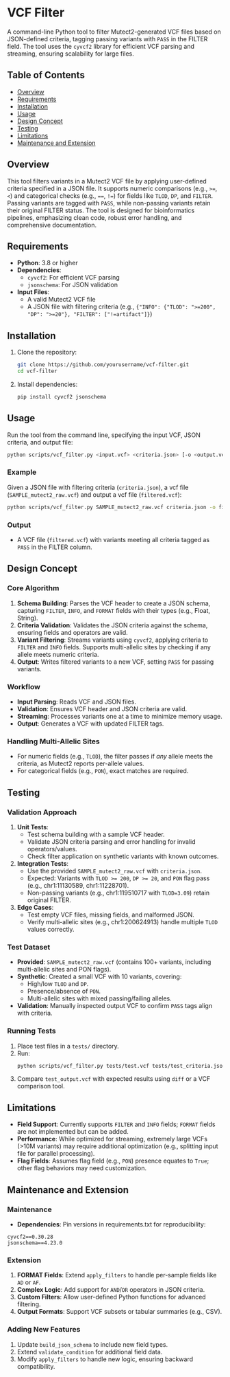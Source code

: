 # VCF Filter
A command-line Python tool to filter Mutect2-generated VCF files based on JSON-defined criteria, tagging passing variants with `PASS` in the FILTER field. The tool uses the `cyvcf2` library for efficient VCF parsing and streaming, ensuring scalability for large files.

## Table of Contents
- [Overview](#overview)
- [Requirements](#requirements)
- [Installation](#installation)
- [Usage](#usage)
- [Design Concept](#design-concept)
- [Testing](#testing)
- [Limitations](#limitations)
- [Maintenance and Extension](#maintenance-and-extension)

## Overview
This tool filters variants in a Mutect2 VCF file by applying user-defined criteria specified in a JSON file. It supports numeric comparisons (e.g., `>=`, `<`) and categorical checks (e.g., `==`, `!=`) for fields like `TLOD`, `DP`, and `FILTER`. Passing variants are tagged with `PASS`, while non-passing variants retain their original FILTER status. The tool is designed for bioinformatics pipelines, emphasizing clean code, robust error handling, and comprehensive documentation.

## Requirements
- **Python**: 3.8 or higher
- **Dependencies**:
  - `cyvcf2`: For efficient VCF parsing
  - `jsonschema`: For JSON validation
- **Input Files**:
  - A valid Mutect2 VCF file
  - A JSON file with filtering criteria (e.g., `{"INFO": {"TLOD": ">=200", "DP": ">=20"}, "FILTER": ["!=artifact"]}`)

## Installation
1. Clone the repository:
   ```bash
   git clone https://github.com/yourusername/vcf-filter.git
   cd vcf-filter
   ```
2. Install dependencies:
   ```bash
   pip install cyvcf2 jsonschema
   ```

## Usage
Run the tool from the command line, specifying the input VCF, JSON criteria, and output file:
```bash
python scripts/vcf_filter.py <input.vcf> <criteria.json> [-o <output.vcf>]
```

### Example
Given a JSON file with filtering criteria (`criteria.json`), a vcf file (`SAMPLE_mutect2_raw.vcf`) and output a vcf file (`filtered.vcf`):
```bash
python scripts/vcf_filter.py SAMPLE_mutect2_raw.vcf criteria.json -o filtered.vcf
```

### Output
- A VCF file (`filtered.vcf`) with variants meeting all criteria tagged as `PASS` in the FILTER column.

## Design Concept
### Core Algorithm
1. **Schema Building**: Parses the VCF header to create a JSON schema, capturing `FILTER`, `INFO`, and `FORMAT` fields with their types (e.g., Float, String).
2. **Criteria Validation**: Validates the JSON criteria against the schema, ensuring fields and operators are valid.
3. **Variant Filtering**: Streams variants using `cyvcf2`, applying criteria to `FILTER` and `INFO` fields. Supports multi-allelic sites by checking if any allele meets numeric criteria.
4. **Output**: Writes filtered variants to a new VCF, setting `PASS` for passing variants.

### Workflow
- **Input Parsing**: Reads VCF and JSON files.
- **Validation**: Ensures VCF header and JSON criteria are valid.
- **Streaming**: Processes variants one at a time to minimize memory usage.
- **Output**: Generates a VCF with updated FILTER tags.

### Handling Multi-Allelic Sites
- For numeric fields (e.g., `TLOD`), the filter passes if *any* allele meets the criteria, as Mutect2 reports per-allele values.
- For categorical fields (e.g., `PON`), exact matches are required.

## Testing
### Validation Approach
1. **Unit Tests**:
   - Test schema building with a sample VCF header.
   - Validate JSON criteria parsing and error handling for invalid operators/values.
   - Check filter application on synthetic variants with known outcomes.
2. **Integration Tests**:
   - Use the provided `SAMPLE_mutect2_raw.vcf` with `criteria.json`.
   - Expected: Variants with `TLOD >= 200`, `DP >= 20`, and `PON` flag pass (e.g., chr1:11130589, chr1:11228701).
   - Non-passing variants (e.g., chr1:119510717 with `TLOD=3.09`) retain original FILTER.
3. **Edge Cases**:
   - Test empty VCF files, missing fields, and malformed JSON.
   - Verify multi-allelic sites (e.g., chr1:200624913) handle multiple `TLOD` values correctly.

### Test Dataset
- **Provided**: `SAMPLE_mutect2_raw.vcf` (contains 100+ variants, including multi-allelic sites and PON flags).
- **Synthetic**: Created a small VCF with 10 variants, covering:
  - High/low `TLOD` and `DP`.
  - Presence/absence of `PON`.
  - Multi-allelic sites with mixed passing/failing alleles.
- **Validation**: Manually inspected output VCF to confirm `PASS` tags align with criteria.

### Running Tests
1. Place test files in a `tests/` directory.
2. Run:
   ```bash
   python scripts/vcf_filter.py tests/test.vcf tests/test_criteria.json -o tests/test_output.vcf
   ```
3. Compare `test_output.vcf` with expected results using `diff` or a VCF comparison tool.

## Limitations
- **Field Support**: Currently supports `FILTER` and `INFO` fields; `FORMAT` fields are not implemented but can be added.
- **Performance**: While optimized for streaming, extremely large VCFs (>10M variants) may require additional optimization (e.g., splitting input file for parallel processing).
- **Flag Fields**: Assumes flag field (e.g., `PON`) presence equates to `True`; other flag behaviors may need customization.

## Maintenance and Extension
### Maintenance
- **Dependencies**: Pin versions in requirements.txt for reproducibility:
```text
cyvcf2==0.30.28
jsonschema==4.23.0
```

### Extension
1. **FORMAT Fields**: Extend `apply_filters` to handle per-sample fields like `AD` or `AF`.
2. **Complex Logic**: Add support for `AND`/`OR` operators in JSON criteria.
3. **Custom Filters**: Allow user-defined Python functions for advanced filtering.
4. **Output Formats**: Support VCF subsets or tabular summaries (e.g., CSV).

### Adding New Features
1. Update `build_json_schema` to include new field types.
2. Extend `validate_condition` for additional field data.
3. Modify `apply_filters` to handle new logic, ensuring backward compatibility.
